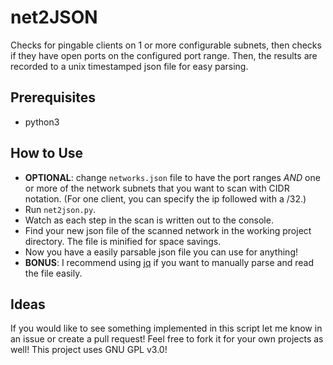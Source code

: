 # net2JSON
Checks for pingable clients on 1 or more configurable subnets, then checks if they have open ports on the configured port range. Then, the results are recorded to a unix timestamped json file for easy parsing.

## Prerequisites
- python3

## How to Use
- **OPTIONAL**: change `networks.json` file to have the port ranges *AND* one or more of the network subnets that you want to scan with CIDR notation. (For one client, you can specify the ip followed with a /32.)
- Run `net2json.py`.
- Watch as each step in the scan is written out to the console.
- Find your new json file of the scanned network in the working project directory. The file is minified for space savings.
- Now you have a easily parsable json file you can use for anything!
- **BONUS**: I recommend using [jq](https://github.com/jqlang/jq) if you want to manually parse and read the file easily.

## Ideas
If you would like to see something implemented in this script let me know in an issue or create a pull request! Feel free to fork it for your own projects as well! This project uses GNU GPL v3.0!
